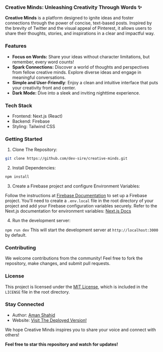 ### Creative Minds: Unleashing Creativity Through Words ✨
**Creative Minds** is a platform designed to ignite ideas and foster connections through the power of concise, text-based posts. Inspired by the brevity of Twitter and the visual appeal of Pinterest, it allows users to share their thoughts, stories, and inspirations in a clear and impactful way.
### Features

- **Focus on Words:** Share your ideas without character limitations, but remember, every word counts!
- **Spark Connections:** Discover a world of thoughts and perspectives from fellow creative minds. Explore diverse ideas and engage in meaningful conversations.
- **Simple and User-Friendly**: Enjoy a clean and intuitive interface that puts your creativity front and center.
- **Dark Mode:** Dive into a sleek and inviting nighttime experience.
### Tech Stack

- Frontend: Next.js (React)
- Backend: Firebase
- Styling: Tailwind CSS

### Getting Started

1. Clone The Repository:
```Bash
git clone https://github.com/dev-sire/creative-minds.git
```
2. Install Dependencies:

```bash
npm install
``` 

3. Create a Firebase project and configure Environment Variables:     
 
Follow the instructions at [Firebase Documentation](https://firebase.google.com/docs/projects/api/workflow_set-up-and-manage-project ) to set up a Firebase project. You'll need to create a `.env.local` file in the root directory of your project and add your Firebase configuration variables securely. Refer to the Next.js documentation for environment variables: [Next.js Docs](https://nextjs.org/docs/pages/building-your-application/configuring/environment-variables.)

4. Run the development server:   

`npm run dev` This will start the development server at `http://localhost:3000` by default. 

### Contributing

We welcome contributions from the community! Feel free to fork the repository, make changes, and submit pull requests.

### License

This project is licensed under the [MIT License](https://opensource.org/license/mit), which is included in the `LICENSE` file in the root directory.

### Stay Connected

- Author: [Aman Shahid](www.linkedin.com/in/aman-shahid-32708a2b7)
- Website: [Visit The Deployed Version!](https://creativeminds-devsire.vercel.app/)

We hope Creative Minds inspires you to share your voice and connect with others!

**Feel free to star this repository and watch for updates!**
